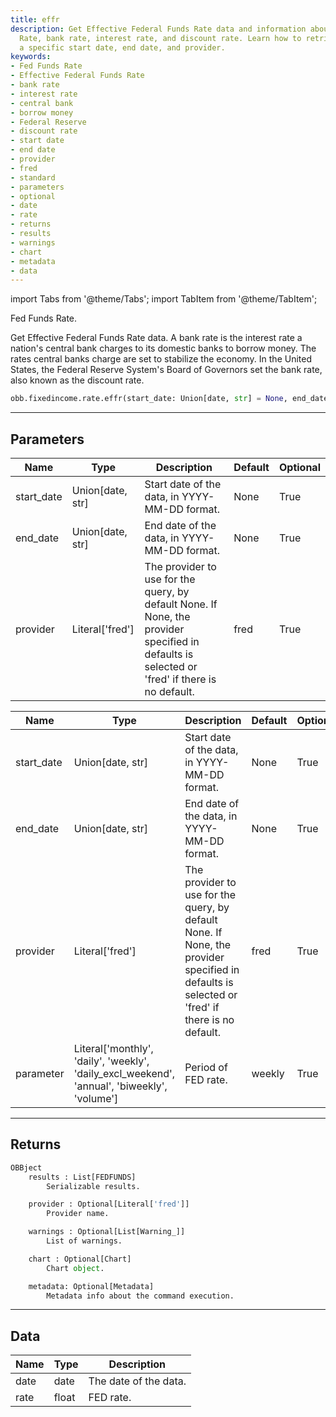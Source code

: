```yaml
---
title: effr
description: Get Effective Federal Funds Rate data and information about the Fed Funds
  Rate, bank rate, interest rate, and discount rate. Learn how to retrieve data for
  a specific start date, end date, and provider.
keywords:
- Fed Funds Rate
- Effective Federal Funds Rate
- bank rate
- interest rate
- central bank
- borrow money
- Federal Reserve
- discount rate
- start date
- end date
- provider
- fred
- standard
- parameters
- optional
- date
- rate
- returns
- results
- warnings
- chart
- metadata
- data
---
```





<!-- markdownlint-disable MD012 MD031 MD033 -->

import Tabs from '@theme/Tabs';
import TabItem from '@theme/TabItem';

Fed Funds Rate.

Get Effective Federal Funds Rate data. A bank rate is the interest rate a nation's central bank charges to its
domestic banks to borrow money. The rates central banks charge are set to stabilize the economy. In the
United States, the Federal Reserve System's Board of Governors set the bank rate, also known as the discount rate.

```python wordwrap
obb.fixedincome.rate.effr(start_date: Union[date, str] = None, end_date: Union[date, str] = None, provider: Literal[str] = fred)
```

---

## Parameters

<Tabs>
<TabItem value="standard" label="Standard">

| Name | Type | Description | Default | Optional |
| ---- | ---- | ----------- | ------- | -------- |
| start_date | Union[date, str] | Start date of the data, in YYYY-MM-DD format. | None | True |
| end_date | Union[date, str] | End date of the data, in YYYY-MM-DD format. | None | True |
| provider | Literal['fred'] | The provider to use for the query, by default None. If None, the provider specified in defaults is selected or 'fred' if there is no default. | fred | True |
</TabItem>

<TabItem value='fred' label='fred'>

| Name | Type | Description | Default | Optional |
| ---- | ---- | ----------- | ------- | -------- |
| start_date | Union[date, str] | Start date of the data, in YYYY-MM-DD format. | None | True |
| end_date | Union[date, str] | End date of the data, in YYYY-MM-DD format. | None | True |
| provider | Literal['fred'] | The provider to use for the query, by default None. If None, the provider specified in defaults is selected or 'fred' if there is no default. | fred | True |
| parameter | Literal['monthly', 'daily', 'weekly', 'daily_excl_weekend', 'annual', 'biweekly', 'volume'] | Period of FED rate. | weekly | True |
</TabItem>

</Tabs>

---

## Returns

```python wordwrap
OBBject
    results : List[FEDFUNDS]
        Serializable results.

    provider : Optional[Literal['fred']]
        Provider name.

    warnings : Optional[List[Warning_]]
        List of warnings.

    chart : Optional[Chart]
        Chart object.

    metadata: Optional[Metadata]
        Metadata info about the command execution.
```

---

## Data

<Tabs>
<TabItem value="standard" label="Standard">

| Name | Type | Description |
| ---- | ---- | ----------- |
| date | date | The date of the data. |
| rate | float | FED rate. |
</TabItem>

</Tabs>

